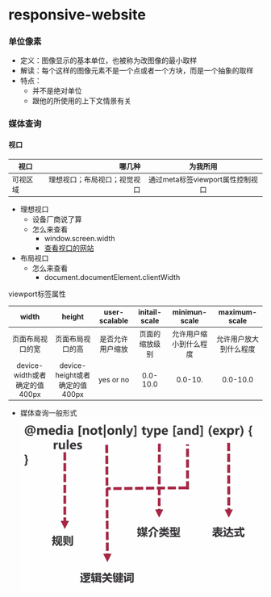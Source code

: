 # responsive-website
### 单位像素
- 定义：图像显示的基本单位，也被称为改图像的最小取样
- 解读：每个这样的图像元素不是一个点或者一个方块，而是一个抽象的取样
- 特点：
    - 并不是绝对单位
    - 跟他的所使用的上下文情景有关
### 媒体查询
#### 视口
| 视口 | 哪几种 | 为我所用 |
| -------- | -----: | :----: |
| 可视区域 | 理想视口；布局视口；视觉视口 | 通过meta标签viewport属性控制视口 |
- 理想视口
    - 设备厂商说了算
    - 怎么来查看
        - window.screen.width
        - [查看视口的网站](http://viewportsizes.com/)
- 布局视口
    - 怎么来查看
        - document.documentElement.clientWidth

viewport标签属性

| width | height | user-scalable | initail-scale | minimun-scale | maximum-scale |
| :--------: | :--------: | :--------: | :--------: | :--------: | :--------: |
| 页面布局视口的宽 | 页面布局视口的高 | 是否允许用户缩放 | 页面的缩放级别 | 允许用户缩小到什么程度 | 允许用户放大到什么程度 |
| device-width或者确定的值400px | device-height或者确定的值400px | yes or no | 0.0-10.0 | 0.0-10. | 0.0-10.0 |
- 媒体查询一般形式
![媒体查询一般形式](https://github.com/fangfeiyue/responsive-website/blob/master/imgs/media.png)

